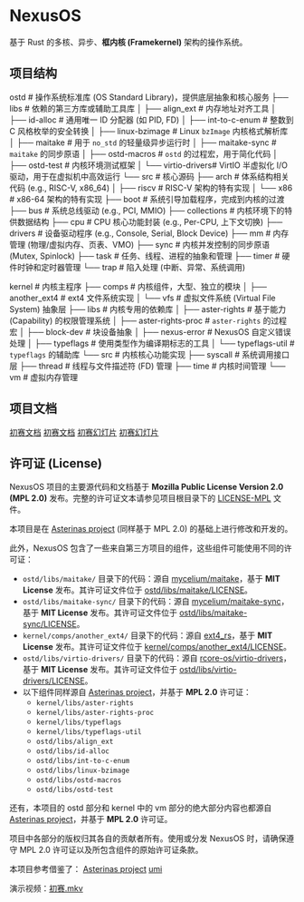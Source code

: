 # NexusOS

基于 Rust 的多核、异步、**框内核 (Framekernel)** 架构的操作系统。

## 项目结构

ostd                  # 操作系统标准库 (OS Standard Library)，提供底层抽象和核心服务
├── libs              # 依赖的第三方库或辅助工具库
│   ├── align_ext     # 内存地址对齐工具
│   ├── id-alloc      # 通用唯一 ID 分配器 (如 PID, FD)
│   ├── int-to-c-enum # 整数到 C 风格枚举的安全转换
│   ├── linux-bzimage # Linux `bzImage` 内核格式解析库
│   ├── maitake       # 用于 `no_std` 的轻量级异步运行时
│   ├── maitake-sync  # `maitake` 的同步原语
│   ├── ostd-macros   # `ostd` 的过程宏，用于简化代码
│   ├── ostd-test     # 内核环境测试框架
│   └── virtio-drivers# VirtIO 半虚拟化 I/O 驱动，用于在虚拟机中高效运行
└── src               # 核心源码
    ├── arch          # 体系结构相关代码 (e.g., RISC-V, x86_64)
    │   ├── riscv     # RISC-V 架构的特有实现
    │   └── x86       # x86-64 架构的特有实现
    ├── boot          # 系统引导加载程序，完成到内核的过渡
    ├── bus           # 系统总线驱动 (e.g., PCI, MMIO)
    ├── collections   # 内核环境下的特供数据结构
    ├── cpu           # CPU 核心功能封装 (e.g., Per-CPU, 上下文切换)
    ├── drivers       # 设备驱动程序 (e.g., Console, Serial, Block Device)
    ├── mm            # 内存管理 (物理/虚拟内存、页表、VMO)
    ├── sync          # 内核并发控制的同步原语 (Mutex, Spinlock)
    ├── task          # 任务、线程、进程的抽象和管理
    ├── timer         # 硬件时钟和定时器管理
    └── trap          # 陷入处理 (中断、异常、系统调用)

kernel                # 内核主程序
├── comps             # 内核组件，大型、独立的模块
│   ├── another_ext4  # ext4 文件系统实现
│   └── vfs           # 虚拟文件系统 (Virtual File System) 抽象层
├── libs              # 内核专用的依赖库
│   ├── aster-rights        # 基于能力 (Capability) 的权限管理系统
│   ├── aster-rights-proc   # `aster-rights` 的过程宏
│   ├── block-dev           # 块设备抽象
│   ├── nexus-error         # NexusOS 自定义错误处理
│   ├── typeflags           # 使用类型作为编译期标志的工具
│   └── typeflags-util      # `typeflags` 的辅助库
└── src               # 内核核心功能实现
    ├── syscall       # 系统调用接口层
    ├── thread        # 线程与文件描述符 (FD) 管理
    ├── time          # 内核时间管理
    └── vm            # 虚拟内存管理

## 项目文档

[初赛文档](docs/初赛/doc.md)
[初赛文档](docs/初赛/NexusOS%20初赛文档.pdf)
[初赛幻灯片](docs/初赛/slide.qmd)
[初赛幻灯片](docs/初赛/slide.pptx)



## 许可证 (License)

NexusOS 项目的主要源代码和文档基于 **Mozilla Public License Version 2.0 (MPL 2.0)** 发布。完整的许可证文本请参见项目根目录下的 [LICENSE-MPL](LICENSE-MPL) 文件。

本项目是在 [Asterinas project](https://github.com/asterinas/asterinas) (同样基于 MPL 2.0) 的基础上进行修改和开发的。

此外，NexusOS 包含了一些来自第三方项目的组件，这些组件可能使用不同的许可证：

*   `ostd/libs/maitake/` 目录下的代码：源自 [mycelium/maitake](https://github.com/hawkw/mycelium/tree/main/maitake)，基于 **MIT License** 发布。其许可证文件位于 [ostd/libs/maitake/LICENSE](ostd/libs/maitake/LICENSE)。
*   `ostd/libs/maitake-sync/` 目录下的代码：源自 [mycelium/maitake-sync](https://github.com/hawkw/mycelium/tree/main/maitake-sync)，基于 **MIT License** 发布。其许可证文件位于 [ostd/libs/maitake-sync/LICENSE](ostd/libs/maitake-sync/LICENSE)。
*   `kernel/comps/another_ext4/` 目录下的代码：源自 [ext4_rs](https://github.com/yuoo655/ext4_rs)，基于 **MIT License** 发布。其许可证文件位于 [kernel/comps/another_ext4/LICENSE](kernel/comps/another_ext4/LICENSE)。
*   `ostd/libs/virtio-drivers/` 目录下的代码：源自 [rcore-os/virtio-drivers](https://github.com/rcore-os/virtio-drivers)，基于 **MIT License** 发布。其许可证文件位于 [ostd/libs/virtio-drivers/LICENSE](ostd/libs/virtio-drivers/LICENSE)。
*   以下组件同样源自 [Asterinas project](https://github.com/asterinas/asterinas)，并基于 **MPL 2.0** 许可证：
    *   `kernel/libs/aster-rights`
    *   `kernel/libs/aster-rights-proc`
    *   `kernel/libs/typeflags`
    *   `kernel/libs/typeflags-util`
    *   `ostd/libs/align_ext`
    *   `ostd/libs/id-alloc`
    *   `ostd/libs/int-to-c-enum`
    *   `ostd/libs/linux-bzimage`
    *   `ostd/libs/ostd-macros`
    *   `ostd/libs/ostd-test`

还有，本项目的 ostd 部分和 kernel 中的 vm 部分的绝大部分内容也都源自 [Asterinas project](https://github.com/asterinas/asterinas)，并基于 **MPL 2.0** 许可证。

项目中各部分的版权归其各自的贡献者所有。使用或分发 NexusOS 时，请确保遵守 MPL 2.0 许可证以及所包含组件的原始许可证条款。

本项目参考借鉴了：
[Asterinas project](https://github.com/asterinas/asterinas)
[umi](https://github.com/js2xxx/umi)

演示视频：[初赛.mkv](https://pan.baidu.com/s/1M2gC5rop7vnsnN8tYxCGhA?pwd=sxda)